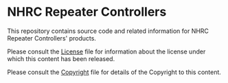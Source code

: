 # NHRC Repeater Controllers 

This repository contains source code and related information for 
NHRC Repeater Controllers' products.

Please consult the [License](o_license.md) file for information about the license
under which this content has been released.

Please consult the [Copyright](0_copyright.md) file for details of the 
Copyright to this content.
